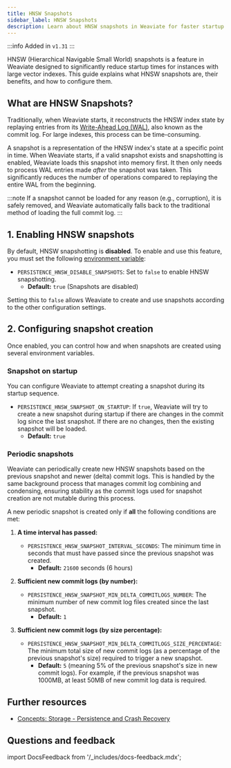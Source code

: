 ```yaml
---
title: HNSW Snapshots
sidebar_label: HNSW Snapshots
description: Learn about HNSW snapshots in Weaviate for faster startup times and how to manage them.
---
```


:::info Added in `v1.31`
:::

HNSW (Hierarchical Navigable Small World) snapshots is a feature in Weaviate designed to significantly reduce startup times for instances with large vector indexes. This guide explains what HNSW snapshots are, their benefits, and how to configure them.

## What are HNSW Snapshots?

Traditionally, when Weaviate starts, it reconstructs the HNSW index state by replaying entries from its [Write-Ahead Log (WAL)](../concepts/storage.md#write-ahead-log), also known as the commit log. For large indexes, this process can be time-consuming.

A snapshot is a representation of the HNSW index's state at a specific point in time. When Weaviate starts, if a valid snapshot exists and snapshotting is enabled, Weaviate loads this snapshot into memory first. It then only needs to process WAL entries made _after_ the snapshot was taken. This significantly reduces the number of operations compared to replaying the entire WAL from the beginning.

:::note
If a snapshot cannot be loaded for any reason (e.g., corruption), it is safely removed, and Weaviate automatically falls back to the traditional method of loading the full commit log.
:::

## 1. Enabling HNSW snapshots

By default, HNSW snapshotting is **disabled**. To enable and use this feature, you must set the following [environment variable](../config-refs/env-vars/index.md):

- `PERSISTENCE_HNSW_DISABLE_SNAPSHOTS`: Set to `false` to enable HNSW snapshotting.
  - **Default:** `true` (Snapshots are disabled)

Setting this to `false` allows Weaviate to create and use snapshots according to the other configuration settings.

## 2. Configuring snapshot creation

Once enabled, you can control how and when snapshots are created using several environment variables.

### Snapshot on startup

You can configure Weaviate to attempt creating a snapshot during its startup sequence.

- `PERSISTENCE_HNSW_SNAPSHOT_ON_STARTUP`: If `true`, Weaviate will try to create a new snapshot during startup if there are changes in the commit log since the last snapshot. If there are no changes, then the existing snapshot will be loaded.
  - **Default:** `true`

### Periodic snapshots

Weaviate can periodically create new HNSW snapshots based on the previous snapshot and newer (delta) commit logs. This is handled by the same background process that manages commit log combining and condensing, ensuring stability as the commit logs used for snapshot creation are not mutable during this process.

A new periodic snapshot is created only if **all** the following conditions are met:

1.  **A time interval has passed:**

    - `PERSISTENCE_HNSW_SNAPSHOT_INTERVAL_SECONDS`: The minimum time in seconds that must have passed since the previous snapshot was created.
      - **Default:** `21600` seconds (6 hours)

2.  **Sufficient new commit logs (by number):**

    - `PERSISTENCE_HNSW_SNAPSHOT_MIN_DELTA_COMMITLOGS_NUMBER`: The minimum number of new commit log files created since the last snapshot.
      - **Default:** `1`

3.  **Sufficient new commit logs (by size percentage):**
    - `PERSISTENCE_HNSW_SNAPSHOT_MIN_DELTA_COMMITLOGS_SIZE_PERCENTAGE`: The minimum total size of new commit logs (as a percentage of the previous snapshot's size) required to trigger a new snapshot.
      - **Default:** `5` (meaning 5% of the previous snapshot's size in new commit logs). For example, if the previous snapshot was 1000MB, at least 50MB of new commit log data is required.

## Further resources

- [Concepts: Storage - Persistence and Crash Recovery](../concepts/storage.md#persistence-and-crash-recovery)

## Questions and feedback

import DocsFeedback from '/\_includes/docs-feedback.mdx';

<DocsFeedback/>
